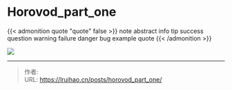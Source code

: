 # Horovod_part_one


{{< admonition quote "quote" false >}}
note abstract info tip success question warning failure danger bug example quote
{{< /admonition >}}

<!--more-->

![](images/Horovodallreduceiter.png)


---

> 作者: <no value>  
> URL: https://lruihao.cn/posts/horovod_part_one/  

